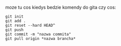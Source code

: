 moze tu cos kiedys bedzie
komendy do gita czy cos:


```
git init
git add .
git reset --hard HEAD^
git push
git commit -m "nazwa commita"
git pull origin *nazwa brancha*
```
